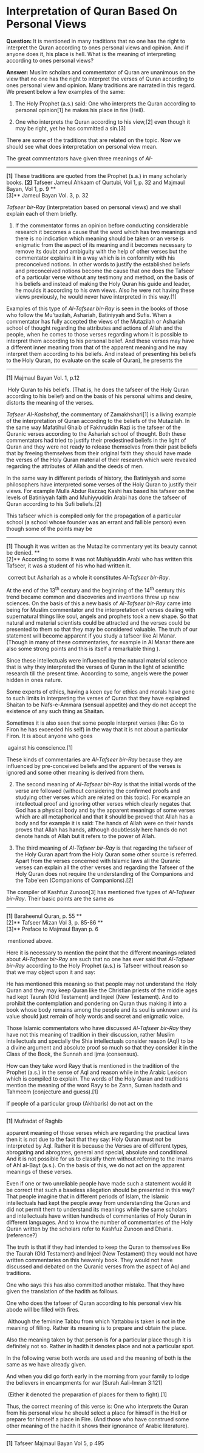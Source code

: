 Interpretation of Quran Based On Personal Views
===============================================

**Question:** It is mentioned in many traditions that no one has the
right to interpret the Quran according to ones personal views and
opinion. And if anyone does it, his place is hell. What is the meaning
of interpreting according to ones personal views?

**Answer:** Muslim scholars and commentator of Quran are unanimous on
the view that no one has the right to interpret the verses of Quran
according to ones personal view and opinion. Many traditions are
narrated in this regard. We present below a few examples of the same:

1. The Holy Prophet (a.s.) said: One who interprets the Quran according
to personal opinion[1] he makes his place in fire (Hell).

2. One who interprets the Quran according to his view,[2] even though it
may be right, yet he has committed a sin.[3]

There are some of the traditions that are related on the topic. Now we
should see what does interpretation on personal view mean.

The great commentators have given three meanings of *Al-*

------------------------------------------------------------------------

**[1]** These traditions are quoted from the Prophet (s.a.) in many
scholarly books. **[2]** Tafseer Jameul Ahkaam of Qurtubi, Vol 1, p. 32
and Majmaul Bayan, Vol 1, p. 9 **  
 [3]** Jameul Bayan Vol. 3, p. 32

*Tafseer bir-Ray* (interpretation based on personal views) and we shall
explain each of them briefly.

1. If the commentator forms an opinion before conducting considerable
research it becomes a cause that the word which has two meanings and
there is no indication which meaning should be taken or an verse is
enigmatic from the aspect of its meaning and it becomes necessary to
remove its doubt and ambiguity with the help of other verses but the
commentator explains it in a way which is in conformity with his
preconceived notions. In other words to justify the established beliefs
and preconceived notions become the cause that one does the Tafseer of a
particular verse without any testimony and method, on the basis of his
beliefs and instead of making the Holy Quran his guide and leader, he
moulds it according to his own views. Also he were not having these
views previously, he would never have interpreted in this way.[1]

Examples of this type of *Al-Tafseer bir-Ray* is seen in the books of
those who follow the Mu'tazilah, Ashariah, Batiniyyah and Sufis. When a
commentator has fully accepted the views of the Mutazilah or Ashariah
school of thought regarding the attributes and actions of Allah and the
people, when he comes to those verses regarding whom it is possible to
interpret them according to his personal belief. And these verses may
have a different inner meaning from that of the apparent meaning and he
may interpret them according to his beliefs. And instead of presenting
his beliefs to the Holy Quran, (to evaluate on the scale of Quran), he
presents the

------------------------------------------------------------------------

**[1]** Majmaul Bayan Vol. 1, p.12

 Holy Quran to his beliefs. (That is, he does the tafseer of the Holy
Quran according to his belief) and on the basis of his personal whims
and desire, distorts the meaning of the verses.

*Tafseer Al-Kashshaf*, the commentary of Zamakhshari[1] is a living
example of the interpretation of Quran according to the beliefs of the
Mutazilah. In the same way Mafatihul Ghaib of Fakhruddin Razi is the
tafseer of the Quranic verses according to the Ashariah school of
thought. Both these commentators had tried to justify their predestined
beliefs in the light of Quran and they were not ready to release
themselves from their past beliefs that by freeing themselves from their
original faith they should have made the verses of the Holy Quran
material of their research which were revealed regarding the attributes
of Allah and the deeds of men.

In the same way in different periods of history, the Batiniyyah and some
philosophers have interpreted some verses of the Holy Quran to justify
their views. For example Mulla Abdur Razzaq Kashi has based his tafseer
on the levels of Batiniyyah faith and Muhiyyuddin Arabi has done the
tafseer of Quran according to his Sufi beliefs.[2]

This tafseer which is compiled only for the propagation of a particular
school (a school whose founder was an errant and fallible person) even
though some of the points may be

------------------------------------------------------------------------

**[1]** Though it was written as the Mutazilte commentary yet its beauty
cannot be denied. **  
 [2]** According to some it was not Muhiyuddin Arabi who has written
this Tafseer, it was a student of his who had written it.

 correct but Ashariah as a whole it constitutes *Al-Tafseer bir-Ray*.

At the end of the 13<sup>th</sup> century and the beginning of the
14<sup>th</sup> century this trend became common and discoveries and
inventions threw up new sciences. On the basis of this a new basis of
*Al-Tafseer bir-Ray* came into being for Muslim commentator and the
interpretation of verses dealing with supernatural things like soul,
angels and prophets took a new shape. So that natural and material
scientists could be attracted and the verses could be presented to them
so that they may be considered valuable. The truth of our statement will
become apparent if you study a tafseer like Al Manar. (Though in many of
these commentaries, for example in Al Manar there are also some strong
points and this is itself a remarkable thing ).

Since these intellectuals were influenced by the natural material
science that is why they interpreted the verses of Quran in the light of
scientific research till the present time. According to some, angels
were the power hidden in ones nature.

Some experts of ethics, having a keen eye for ethics and morals have
gone to such limits in interpreting the verses of Quran that they have
explained Shaitan to be Nafs-e-Ammara (sensual appetite) and they do not
accept the existence of any such thing as Shaitan.

Sometimes it is also seen that some people interpret verses (like: Go to
Firon he has exceeded his self) in the way that it is not about a
particular Firon. It is about anyone who goes

 against his conscience.[1]

These kinds of commentaries are *Al-Tafseer bir-Ray* because they are
influenced by pre-conceived beliefs and the apparent of the verses is
ignored and some other meaning is derived from them.

2. The second meaning of *Al-Tafseer bir-Ray* is that the initial words
of the verse are followed (without considering the confirmed proofs and
studying other verses which are related on this topic). For example an
intellectual proof and ignoring other verses which clearly negates that
God has a physical body and by the apparent meanings of some verses
which are all metaphorical and that it should be proved that Allah has a
body and for example it is said: The hands of Allah were on their hands
proves that Allah has hands, although doubtlessly here hands do not
denote hands of Allah but it refers to the power of Allah.

3. The third meaning of *Al-Tafseer bir-Ray* is that regarding the
tafseer of the Holy Quran apart from the Holy Quran some other source is
referred. Apart from the verses concerned with Islamic laws all the
Quranic verses can explain all the other verses and regarding the
Tafseer of the Holy Quran does not require the understanding of the
Companions and the Tabe'een (Companions of Companions).[2]

The compiler of Kashfuz Zunoon[3] has mentioned five types of
*Al-Tafseer bir-Ray*. Their basic points are the same as

------------------------------------------------------------------------

**[1]** Baraheenul Quran, p. 55 **  
 [2]** Tafseer Mizan Vol 3, p. 85-86 **  
 [3]** Preface to Majmaul Bayan p. 6

 mentioned above.

Here it is necessary to mention the point that the different meanings
related about *Al-Tafseer bir-Ray* are such that no one has ever said
that *Al-Tafseer bir-Ray* according to the Holy Prophet (a.s.) is
Tafseer without reason so that we may object upon it and say:

He has mentioned this meaning so that people may not understand the Holy
Quran and they may keep Quran like the Christian priests of the middle
ages had kept Taurah (Old Testament) and Injeel (New Testament). And to
prohibit the contemplation and pondering on Quran thus making it into a
book whose body remains among the people and its soul is unknown and its
value should just remain of holy words and secret and enigmatic voice.

Those Islamic commentators who have discussed *Al-Tafseer bir-Ray* they
have not this meaning of tradition in their discussion, rather Muslim
intellectuals and specially the Shia intellectuals consider reason (Aql)
to be a divine argument and absolute proof so much so that they consider
it in the Class of the Book, the Sunnah and Ijma (consensus).

How can they take word Rayy that is mentioned in the tradition of the
Prophet (a.s.) in the sense of Aql and reason while in the Arabic
Lexicon which is compiled to explain. The words of the Holy Quran and
traditions mention the meaning of the word Rayy to be Zann, Suman hadath
and Tahmeem (conjecture and guess).[1]

If people of a particular group (Akhbaris) do not act on the

------------------------------------------------------------------------

**[1]** Mufradat of Raghib

apparent meaning of those verses which are regarding the practical laws
then it is not due to the fact that they say: Holy Quran must not be
interpreted by Aql. Rather it is because the Verses are of different
types, abrogating and abrogates, general and special, absolute and
conditional. And it is not possible for us to classify them without
referring to the Imams of Ahl al-Bayt (a.s.). On the basis of this, we
do not act on the apparent meanings of these verses.

Even if one or two unreliable people have made such a statement would it
be correct that such a baseless allegation should be presented in this
way? That people imagine that in different periods of Islam, the Islamic
intellectuals had kept the people away from understanding the Quran and
did not permit them to understand its meanings while the same scholars
and intellectuals have written hundreds of commentaries of Holy Quran in
different languages. And to know the number of commentaries of the Holy
Quran written by the scholars refer to Kashfuz Zunoon and
Dharia.(reference?)

The truth is that if they had intended to keep the Quran to themselves
like the Taurah (Old Testament) and Injeel (New Testament) they would
not have written commentaries on this heavenly book. They would not have
discussed and debated on the Quranic verses from the aspect of Aql and
traditions.

One who says this has also committed another mistake. That they have
given the translation of the hadith as follows.

One who does the tafseer of Quran according to his personal view his
abode will be filled with fires.

 Although the feminine Tabbu from which Yattabbu is taken is not in the
meaning of filling. Rather its meaning is to prepare and obtain the
place.

Also the meaning taken by that person is for a particular place though
it is definitely not so. Rather in hadith it denotes place and not a
particular spot.

In the following verse both words are used and the meaning of both is
the same as we have already given.

And when you did go forth early in the morning from your family to lodge
the believers in encampments for war [Surah Aali-Imran 3:121]

 (Either it denoted the preparation of places for them to fight).[1]

Thus, the correct meaning of this verse is: One who interprets the Quran
from his personal view he should select a place for himself in the Hell
or prepare for himself a place in Fire. (And those who have construed
some other meaning of the hadith it shows their ignorance of Arabic
literature).

------------------------------------------------------------------------

**[1]** Tafseer Majmaul Bayan Vol 5, p 495
